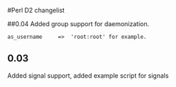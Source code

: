 #Perl D2 changelist

##0.04
Added group support for daemonization.

    as_username     =>  'root:root' for example.

## 0.03
Added signal support, added example script for signals
